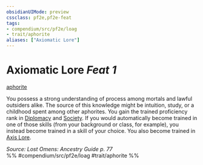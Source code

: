 ```yaml
---
obsidianUIMode: preview
cssclass: pf2e,pf2e-feat
tags:
- compendium/src/pf2e/loag
- trait/aphorite
aliases: ["Axiomatic Lore"]
---
```

# Axiomatic Lore  *Feat 1*  
[aphorite](aphorite-loag.md "Aphorite Ancestry & Heritage Trait")  


You possess a strong understanding of process among mortals and lawful outsiders alike. The source of this knowledge might be intuition, study, or a childhood spent among other aphorites. You gain the trained proficiency rank in [Diplomacy](skills.md#Diplomacy) and [Society](skills.md#Society). If you would automatically become trained in one of those skills (from your background or class, for example), you instead become trained in a skill of your choice. You also become trained in [Axis Lore](skills.md#Lore).

*Source: Lost Omens: Ancestry Guide p. 77*  
%% #compendium/src/pf2e/loag #trait/aphorite %%